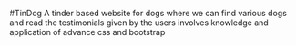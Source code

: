 #TinDog
A tinder based website for dogs where we can find various dogs and read the testimonials given by the users 
involves knowledge and application of advance css and bootstrap
